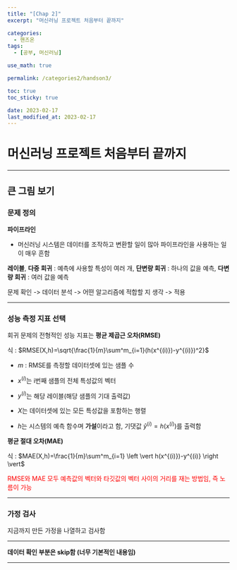 ```yaml
---
title: "[Chap 2]"
excerpt: "머신러닝 프로젝트 처음부터 끝까지"

categories:
  - 핸즈온
tags:
  - [공부, 머신러닝]

use_math: true

permalink: /categories2/handson3/

toc: true
toc_sticky: true

date: 2023-02-17
last_modified_at: 2023-02-17
---
```


# 머신러닝 프로젝트 처음부터 끝까지

---

## 큰 그림 보기

### 문제 정의

**파이프라인**
- 머신러닝 시스템은 데이터를 조작하고 변환할 일이 많아 파이프라인을 사용하는 일이 매우 흔함

**레이블**, **다중 회귀** : 예측에 사용할 특성이 여러 개, **단변량 회귀** : 하나의 값을 예측, **다변량 회귀** : 여러 값을 예측

문제 확인 -> 데이터 분석 -> 어떤 알고리즘에 적합할 지 생각 -> 적용

---

### 성능 측정 지표 선택

회귀 문제의 전형적인 성능 지표는 **평균 제곱근 오차(RMSE)**

식 : $RMSE(X,h)=\sqrt{\frac{1}{m}\sum^m_{i=1}(h(x^{(i)})-y^{(i)})^2}$

- $m$ : RMSE를 측정할 데이터셋에 있는 샘플 수

- $x^{(i)}$는 i번째 샘플의 전체 특성값의 벡터

- $y^{(i)}$는 해당 레이블(해당 샘플의 기대 출력값)

- $X$는 데이터셋에 있는 모든 특성값을 포함하는 행렬

- $h$는 시스템의 예측 함수며 **가설**이라고 함, 기댓값 $\hat{y}^{(i)}=h(x^{(i)})$를 출력함

**평균 절대 오차(MAE)**

식 : $MAE(X,h)=\frac{1}{m}\sum^m_{i=1} \left \vert h(x^{(i)})-y^{(i)} \right \vert$

<font color="red">RMSE와 MAE 모두 예측값의 벡터와 타깃값의 벡터 사이의 거리를 재는 방법임, 즉 노름이 가능</font>

---

### 가정 검사

지금까지 만든 가정을 나열하고 검사함

---

**데이터 확인 부분은 skip함 (너무 기본적인 내용임)**

---

